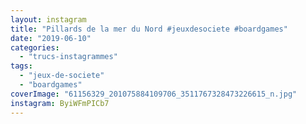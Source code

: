 ```yaml
---
layout: instagram
title: "Pillards de la mer du Nord #jeuxdesociete #boardgames"
date: "2019-06-10"
categories: 
  - "trucs-instagrammes"
tags: 
  - "jeux-de-societe"
  - "boardgames"
coverImage: "61156329_201075884109706_3511767328473226615_n.jpg"
instagram: ByiWFmPICb7
---
```

